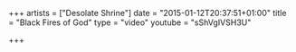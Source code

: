 +++
artists = ["Desolate Shrine"]
date = "2015-01-12T20:37:51+01:00"
title = "Black Fires of God"
type = "video"
youtube = "sShVgIVSH3U"

+++

